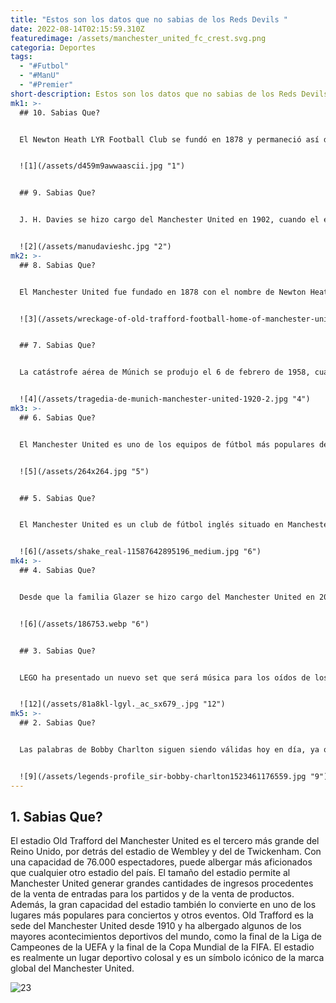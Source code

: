 ```yaml
---
title: "Estos son los datos que no sabias de los Reds Devils "
date: 2022-08-14T02:15:59.310Z
featuredimage: /assets/manchester_united_fc_crest.svg.png
categoria: Deportes
tags:
  - "#Futbol"
  - "#ManU"
  - "#Premier"
short-description: Estos son los datos que no sabias de los Reds Devils
mk1: >-
  ## 10. Sabias Que? 


  El Newton Heath LYR Football Club se fundó en 1878 y permaneció así durante algo más de 20 años, hasta que J. H. Davies se hizo cargo del club como propietario y optó por cambiar el nombre a Manchester United. Las razones del cambio de nombre no están claras, pero se cree que Davies quería aprovechar el nombre United y el éxito de otros clubes que habían cambiado recientemente sus nombres. Sea cual sea la razón, el cambio de nombre no tuvo un impacto inmediato en la fortuna del club, que siguió teniendo problemas económicos. En 1902, estuvo a punto de quebrar y sólo se salvó cuando un grupo de empresarios locales se unió para formar una nueva empresa, que se hizo cargo de las deudas del club y le inyectó los fondos que tanto necesitaba. Este acto de rescate fue decisivo para que el club sobreviviera y acabara prosperando, ya que se convirtió en uno de los equipos más exitosos de la historia del fútbol inglés.


  ![1](/assets/d459m9awwaascii.jpg "1")


  ## 9. Sabias Que?


  J. H. Davies se hizo cargo del Manchester United en 1902, cuando el equipo estaba cerca de la quiebra y a punto de desaparecer. Davies rescató al equipo y lo llevó a la cima de la Premier League. Sin Davies, el Manchester United habría desaparecido y hoy no existiría la Premier League. ¡Gracias, J. H. Davies!


  ![2](/assets/manudavieshc.jpg "2")
mk2: >-
  ## 8. Sabias Que?


  El Manchester United fue fundado en 1878 con el nombre de Newton Heath LYR Football Club por los trabajadores del depósito ferroviario de Lancashire y Yorkshire en Newton Heath. Durante la Segunda Guerra Mundial su estadio fue bombardeado y el club tuvo que trasladarse a Maine Road, la antigua sede del Manchester City. Como no tenían casa ni posibilidad de trasladar el club a otra ciudad, fueron inquilinos de los rivales de la ciudad durante unos años. En 1946, Old Trafford se convirtió en la nueva sede del Manchester United, que es donde juega hoy en día. El traslado a Old Trafford coincidió con uno de los periodos más exitosos de la historia del club, ya que ganaron la FA Cup en 1948 y luego ganaron el título de liga por primera vez en 1952. En la actualidad, el Manchester United es uno de los clubes más exitosos de Inglaterra, con un récord de 20 títulos de liga y 12 Copas de la FA. El club es también una de las franquicias deportivas más valiosas del mundo, con un valor estimado de más de 3.000 millones de dólares.


  ![3](/assets/wreckage-of-old-trafford-football-home-of-manchester-united-after-b3p4ny.jpg "3")


  ## 7. Sabias Que?


  La catástrofe aérea de Múnich se produjo el 6 de febrero de 1958, cuando el vuelo 609 de British European Airways se estrelló en su tercer intento de despegue de una pista cubierta de aguanieve en el aeropuerto de Múnich-Riem (Alemania Occidental). En el avión viajaba el equipo de fútbol Manchester United que regresaba de un partido de la Copa de Europa en Belgrado. Veinte de los 44 que viajaban en el avión murieron en el acto. Los heridos, algunos de ellos inconscientes, fueron trasladados al hospital Rechts der Isar de Múnich, donde murieron otros tres, con lo que el número de víctimas mortales fue de 23 y el de supervivientes de 21. Fue la primera gran catástrofe aérea en la que se vio implicado un equipo deportivo británico, y también una de las primeras grandes catástrofes de cualquier tipo televisadas en todo el mundo. También marcó un punto de inflexión en la historia del Manchester United, que se recuperó de la pérdida de ocho jugadores veteranos para ganar la Copa de Europa diez años después. El accidente también dio lugar a una normativa de seguridad más estricta tanto en Europa como en Norteamérica.


  ![4](/assets/tragedia-de-munich-manchester-united-1920-2.jpg "4")
mk3: >-
  ## 6. Sabias Que?


  El Manchester United es uno de los equipos de fútbol más populares del mundo, y cuenta con una gran afición que se extiende por muchos países. En 1968, el equipo decidió aventurarse en la industria musical y lanzó un álbum que contenía canciones oficiales del equipo, vítores e himnos. El álbum fue un gran éxito y generó muchos beneficios para el equipo. Varias de las canciones del álbum alcanzaron el número 1 en las listas de éxitos, lo que no hizo sino aumentar la popularidad del Manchester United. La incursión del equipo en la industria de la música fue un movimiento inteligente, y ayudó a consolidar su lugar como uno de los equipos de fútbol más populares del mundo.


  ![5](/assets/264x264.jpg "5")


  ## 5. Sabias Que?


  El Manchester United es un club de fútbol inglés situado en Manchester, Lancashire. El club se formó en 1878 como Newton Heath LYR Football Club y jugó su primer partido de competición en octubre de 1886. Desde entonces, el club ha ganado 20 títulos de Liga, 12 Copas de la FA, 5 Copas de la Liga y 3 Copas de Europa. El Manchester United es uno de los clubes más exitosos del fútbol inglés y europeo. El club mantiene una larga rivalidad con el Liverpool FC, que a menudo se conoce como el "Derby del Noroeste". El Manchester United también es archienemigo del Leeds United, una rivalidad que se ha bautizado como el "derbi de la juventud contra la experiencia". El estadio del club es Old Trafford, con capacidad para más de 74.000 espectadores. El Manchester United es propiedad del empresario estadounidense Malcolm Glazer. El actual entrenador del club es José Mourinho. El Manchester United cuenta con una gran afición, con seguidores en todos los rincones del mundo. El lema oficial del club es "Juventud, Valor, Grandeza".


  ![6](/assets/shake_real-11587642895196_medium.jpg "6")
mk4: >-
  ## 4. Sabias Que?


  Desde que la familia Glazer se hizo cargo del Manchester United en 2005, el valor del club se ha disparado. En 2013, se convirtió en el primer equipo del mundo valorado en 3.000 millones de dólares y no muestra signos de desaceleración. Gran parte de su éxito se debe a sus estrategias comerciales; se han asegurado una serie de patrocinios de alto perfil y han desarrollado una amplia base de fans a nivel mundial. Además, es uno de los equipos más laureados del mundo, con 20 títulos de liga y 3 Copas de Europa en su haber. Esta mentalidad ganadora ha contribuido a atraer a más aficionados y a la atención de los medios de comunicación, lo que ha aumentado su valor. No cabe duda de que el Manchester United es una fuerza a tener en cuenta, tanto dentro como fuera del campo. Gracias a sus inteligentes estrategias empresariales y a sus apasionados seguidores, está llamado a seguir triunfando en los próximos años.


  ![6](/assets/186753.webp "6")


  ## 3. Sabias Que?


  LEGO ha presentado un nuevo set que será música para los oídos de los aficionados del Manchester United: una versión en miniatura del emblemático estadio de Old Trafford. El set de 3.898 piezas incluye todos los elementos famosos del estadio, desde la estatua de la Trinidad del United hasta el reloj conmemorativo que recuerda a los miembros del equipo de 1958 que murieron trágicamente en un accidente aéreo en Múnich. Seguro que será un gran éxito entre los seguidores más acérrimos de los Red Devils, y es probable que ocupe un lugar de honor en la repisa de la chimenea o en la estantería. Así que si conoces a un fan del Manchester United al que le guste el LEGO, ¡este podría ser el regalo perfecto!


  ![12](/assets/81a8kl-lgyl._ac_sx679_.jpg "12")
mk5: >-
  ## 2. Sabias Que?


  Las palabras de Bobby Charlton siguen siendo válidas hoy en día, ya que el Manchester United sigue siendo uno de los clubes de fútbol más exitosos y populares del mundo. El apodo de Teatro de los Sueños se utilizó por primera vez a principios del siglo XX, cuando el club era conocido como Newton Heath LYR Football Club. Jugaban en un campo llamado Bank Street, que fue apodado "Teatro de los Sueños" por un periódico local. El nombre se mantuvo, y cuando el club pasó a llamarse Manchester United en 1902, el apodo siguió. El Teatro de los Sueños es ahora Old Trafford, uno de los mayores y más emblemáticos estadios de fútbol del mundo. Ha sido el hogar del Manchester United desde 1910, y ha sido testigo de algunos de los mejores momentos de la historia del club. Desde sus humildes comienzos como un estadio pequeño y deteriorado, hasta su actual condición de potencia deportiva mundial, Old Trafford es realmente un teatro de ensueño.


  ![9](/assets/legends-profile_sir-bobby-charlton1523461176559.jpg "9")
---
```

## 1. Sabias Que?

El estadio Old Trafford del Manchester United es el tercero más grande del Reino Unido, por detrás del estadio de Wembley y del de Twickenham. Con una capacidad de 76.000 espectadores, puede albergar más aficionados que cualquier otro estadio del país. El tamaño del estadio permite al Manchester United generar grandes cantidades de ingresos procedentes de la venta de entradas para los partidos y de la venta de productos. Además, la gran capacidad del estadio también lo convierte en uno de los lugares más populares para conciertos y otros eventos. Old Trafford es la sede del Manchester United desde 1910 y ha albergado algunos de los mayores acontecimientos deportivos del mundo, como la final de la Liga de Campeones de la UEFA y la final de la Copa Mundial de la FIFA. El estadio es realmente un lugar deportivo colosal y es un símbolo icónico de la marca global del Manchester United.

![23](/assets/old_trafford_inside_1.jpg "23")
